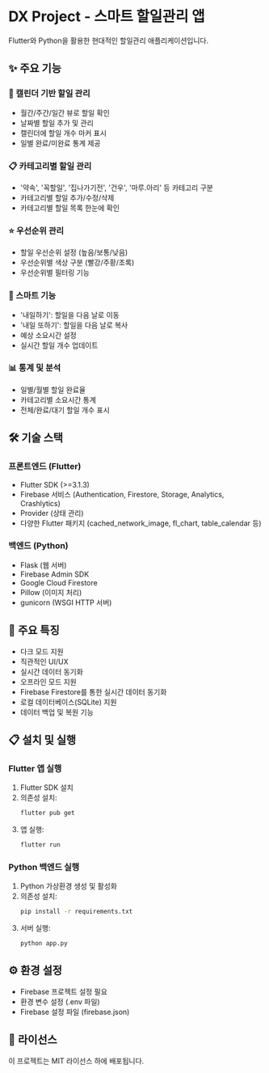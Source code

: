 # DX Project - 스마트 할일관리 앱

Flutter와 Python을 활용한 현대적인 할일관리 애플리케이션입니다.

## ✨ 주요 기능

### 📅 캘린더 기반 할일 관리
- 월간/주간/일간 뷰로 할일 확인
- 날짜별 할일 추가 및 관리
- 캘린더에 할일 개수 마커 표시
- 일별 완료/미완료 통계 제공

### 📋 카테고리별 할일 관리
- '약속', '꼭할일', '집나가기전', '건우', '마루.아리' 등 카테고리 구분
- 카테고리별 할일 추가/수정/삭제
- 카테고리별 할일 목록 한눈에 확인

### ⭐ 우선순위 관리
- 할일 우선순위 설정 (높음/보통/낮음)
- 우선순위별 색상 구분 (빨강/주황/초록)
- 우선순위별 필터링 기능

### 🔄 스마트 기능
- '내일하기': 할일을 다음 날로 이동
- '내일 또하기': 할일을 다음 날로 복사
- 예상 소요시간 설정
- 실시간 할일 개수 업데이트

### 📊 통계 및 분석
- 일별/월별 할일 완료율
- 카테고리별 소요시간 통계
- 전체/완료/대기 할일 개수 표시

## 🛠 기술 스택

### 프론트엔드 (Flutter)
- Flutter SDK (>=3.1.3)
- Firebase 서비스 (Authentication, Firestore, Storage, Analytics, Crashlytics)
- Provider (상태 관리)
- 다양한 Flutter 패키지 (cached_network_image, fl_chart, table_calendar 등)

### 백엔드 (Python)
- Flask (웹 서버)
- Firebase Admin SDK
- Google Cloud Firestore
- Pillow (이미지 처리)
- gunicorn (WSGI HTTP 서버)

## 📱 주요 특징
- 다크 모드 지원
- 직관적인 UI/UX
- 실시간 데이터 동기화
- 오프라인 모드 지원
- Firebase Firestore를 통한 실시간 데이터 동기화
- 로컬 데이터베이스(SQLite) 지원
- 데이터 백업 및 복원 기능

## 📋 설치 및 실행

### Flutter 앱 실행
1. Flutter SDK 설치
2. 의존성 설치:
   ```bash
   flutter pub get
   ```
3. 앱 실행:
   ```bash
   flutter run
   ```

### Python 백엔드 실행
1. Python 가상환경 생성 및 활성화
2. 의존성 설치:
   ```bash
   pip install -r requirements.txt
   ```
3. 서버 실행:
   ```bash
   python app.py
   ```

## ⚙️ 환경 설정
- Firebase 프로젝트 설정 필요
- 환경 변수 설정 (.env 파일)
- Firebase 설정 파일 (firebase.json)

## 📝 라이선스
이 프로젝트는 MIT 라이선스 하에 배포됩니다. 
